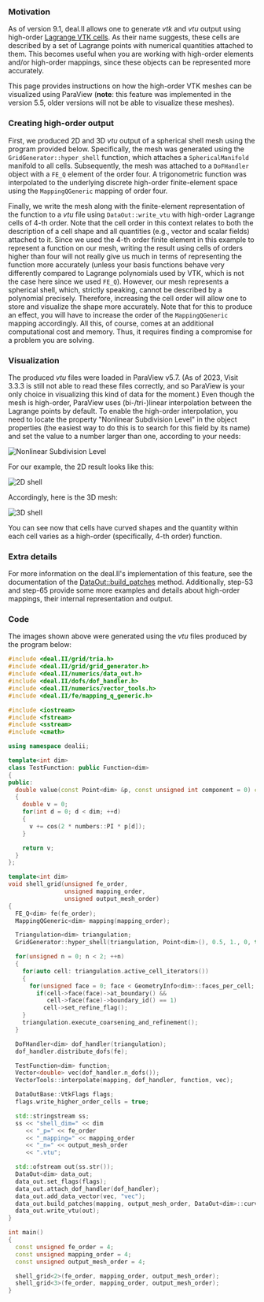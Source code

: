 ### Motivation

As of version 9.1, deal.II allows one to generate _vtk_ and _vtu_ output using high-order [Lagrange VTK cells](https://blog.kitware.com/modeling-arbitrary-order-lagrange-finite-elements-in-the-visualization-toolkit/). As their name suggests, these cells are described by a set of Lagrange points with numerical quantities attached to them. This becomes useful when you are working with high-order elements and/or high-order mappings, since these objects can be represented more accurately. 

This page provides instructions on how the high-order VTK meshes can be visualized using ParaView (**note**: this feature was implemented in the version 5.5, older versions will not be able to visualize these meshes).

### Creating high-order output

First, we produced 2D and 3D _vtu_ output of a spherical shell mesh using the program provided below. Specifically, the mesh was generated using the `GridGenerator::hyper_shell` function, which attaches a `SphericalManifold` manifold to all cells. Subsequently, the mesh was attached to a `DoFHandler` object with a `FE_Q` element of the order four. A trigonometric function was interpolated to the underlying discrete high-order finite-element space using the `MappingQGeneric` mapping of order four. 

Finally, we write the mesh along with the finite-element representation of the function to a _vtu_ file using `DataOut::write_vtu` with high-order Lagrange cells of 4-th order. Note that the cell order in this context relates to both the description of a cell shape and all quantities (e.g., vector and scalar fields) attached to it. Since we used the 4-th order finite element in this example to represent a function on our mesh, writing the result using cells of orders higher than four will not really give us much in terms of representing the function more accurately (unless your basis functions behave very differently compared to Lagrange polynomials used by VTK, which is not the case here since we used `FE_Q`). However, our mesh represents a spherical shell, which, strictly speaking, cannot be described by a polynomial precisely. Therefore, increasing the cell order will allow one to store and visualize the shape more accurately. Note that for this to produce an effect, you will have to increase the order of the `MappingQGeneric` mapping accordingly. All this, of course, comes at an additional computational cost and memory. Thus, it requires finding a compromise for a problem you are solving. 

### Visualization

The produced _vtu_ files were loaded in ParaView v5.7. (As of 2023, Visit 3.3.3 is still not able to read these files correctly, and so ParaView is your only choice in visualizing this kind of data for the moment.) Even though the mesh is high-order, ParaView uses (bi-/tri-)linear interpolation between the Lagrange points by default. To enable the high-order interpolation, you need to locate the property "Nonlinear Subdivision Level" in the object properties (the easiest way to do this is to search for this field by its name) and set the value to a number larger than one, according to your needs:

![Nonlinear Subdivision Level](https://github.com/agrayver/dealii_wiki_imgs/blob/master/subdivision_option.png)

For our example, the 2D result looks like this:

![2D shell](https://github.com/agrayver/dealii_wiki_imgs/blob/master/shell_2d.png)

Accordingly, here is the 3D mesh:

![3D shell](https://github.com/agrayver/dealii_wiki_imgs/blob/master/shell_3d.png)

You can see now that cells have curved shapes and the quantity within each cell varies as a high-order (specifically, 4-th order) function.  

### Extra details

For more information on the deal.II's implementation of this feature, see the documentation of the [DataOut::build_patches](https://www.dealii.org/current/doxygen/deal.II/classDataOut.html#a5eb51872b8736849bb7e8d2007fae086) method. Additionally, step-53 and step-65 provide some more examples and details about high-order mappings, their internal representation and output. 

### Code

The images shown above were generated using the _vtu_ files produced by the program below:

```c++
#include <deal.II/grid/tria.h>
#include <deal.II/grid/grid_generator.h>
#include <deal.II/numerics/data_out.h>
#include <deal.II/dofs/dof_handler.h>
#include <deal.II/numerics/vector_tools.h>
#include <deal.II/fe/mapping_q_generic.h>

#include <iostream>
#include <fstream>
#include <sstream>
#include <cmath>

using namespace dealii;

template<int dim>
class TestFunction: public Function<dim>
{
public:
  double value(const Point<dim> &p, const unsigned int component = 0) const
  {
    double v = 0;
    for(int d = 0; d < dim; ++d)
    {
      v += cos(2 * numbers::PI * p[d]);
    }

    return v;
  }
};

template<int dim>
void shell_grid(unsigned fe_order,
                unsigned mapping_order,
                unsigned output_mesh_order)
{
  FE_Q<dim> fe(fe_order);
  MappingQGeneric<dim> mapping(mapping_order);

  Triangulation<dim> triangulation;
  GridGenerator::hyper_shell(triangulation, Point<dim>(), 0.5, 1., 0, true);

  for(unsigned n = 0; n < 2; ++n)
  {
    for(auto cell: triangulation.active_cell_iterators())
    {
      for(unsigned face = 0; face < GeometryInfo<dim>::faces_per_cell; ++face)
        if(cell->face(face)->at_boundary() &&
           cell->face(face)->boundary_id() == 1)
          cell->set_refine_flag();
    }
    triangulation.execute_coarsening_and_refinement();
  }

  DoFHandler<dim> dof_handler(triangulation);
  dof_handler.distribute_dofs(fe);

  TestFunction<dim> function;
  Vector<double> vec(dof_handler.n_dofs());
  VectorTools::interpolate(mapping, dof_handler, function, vec);

  DataOutBase::VtkFlags flags;
  flags.write_higher_order_cells = true;

  std::stringstream ss;
  ss << "shell_dim=" << dim
     << "_p=" << fe_order
     << "_mapping=" << mapping_order
     << "_n=" << output_mesh_order
     << ".vtu";

  std::ofstream out(ss.str());
  DataOut<dim> data_out;
  data_out.set_flags(flags);
  data_out.attach_dof_handler(dof_handler);
  data_out.add_data_vector(vec, "vec");
  data_out.build_patches(mapping, output_mesh_order, DataOut<dim>::curved_inner_cells);
  data_out.write_vtu(out);
}

int main()
{
  const unsigned fe_order = 4;
  const unsigned mapping_order = 4;
  const unsigned output_mesh_order = 4;

  shell_grid<2>(fe_order, mapping_order, output_mesh_order);
  shell_grid<3>(fe_order, mapping_order, output_mesh_order);
}
```